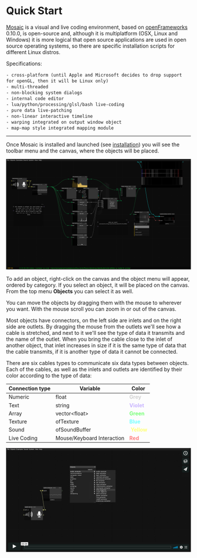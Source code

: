 # Quick Start

[Mosaic](https://mosaic.d3cod3.org/) is a visual and live coding environment, based on [openFrameworks](https://openframeworks.cc/) 0.10.0, is open-source and, although it is multiplatform (OSX, Linux and Windows) it is more logical that open source applications are used in open source operating systems, so there are specific installation scripts for different Linux distros.

Specifications:

```
- cross-platform (until Apple and Microsoft decides to drop support for openGL, then it will be Linux only)
- multi-threaded
- non-blocking system dialogs
- internal code editor
- lua/python/processing/glsl/bash live-coding
- pure data live-patching
- non-linear interactive timeline
- warping integrated on output window object
- map-map style integrated mapping module
```

------

Once Mosaic is installed and launched (see [installation](Installing.html))  you will see the toolbar menu and the canvas, where the objects will be placed.

![alt text](images/interface_mosaic_example_w.jpg "Interface Mosaic")



To add an object, right-click on the canvas and the object menu will appear, ordered by category. If you select an object, it will be placed on the canvas. From the top menu **Objects** you can select it as well.  

You can move the objects by dragging them with the mouse to wherever you want. With the mouse scroll you can zoom in or out of the canvas.

Most objects have connectors, on the left side are inlets and on the right side are outlets. By dragging the mouse from the outlets we'll see how a cable is stretched, and next to it we'll see the type of data it transmits and the name of the outlet. When you bring the cable close to the inlet of another object, that inlet increases in size if it is the same type of data that the cable transmits, if it is another type of data it cannot be connected.

There are six cables types  to communicate six data types  between objects. Each of the cables, as well as the inlets and outlets are identified by their color according to the type of data:

| **Connection type** | **Variable** | **Color** |
| ----------------- | ----------------- | --------- |
| Numeric         | float             | **<span style="color:rgb(210,210,210)">Grey</span>**  |
| Text		        | string            | **<span style="color:rgb(200,180,255)">Violet</span>** |
| Array             | vector<float\>    | **<span style="color:rgb(120,255,120)">Green</span>** |
| Texture                             | ofTexture                          | **<span style="color:rgb(120,255,255)">Blue</span>**              |
| Sound                              | ofSoundBuffer                 | **<span style="color:rgb(255,255,120)">Yellow</span>**    |
| Live Coding                       | Mouse/Keyboard Interaction        | **<span style="color:rgb(255,128,128)">Red</span>**               |

[![alt text](images/imag_video_01.jpg)](https://vimeo.com/394048806)
